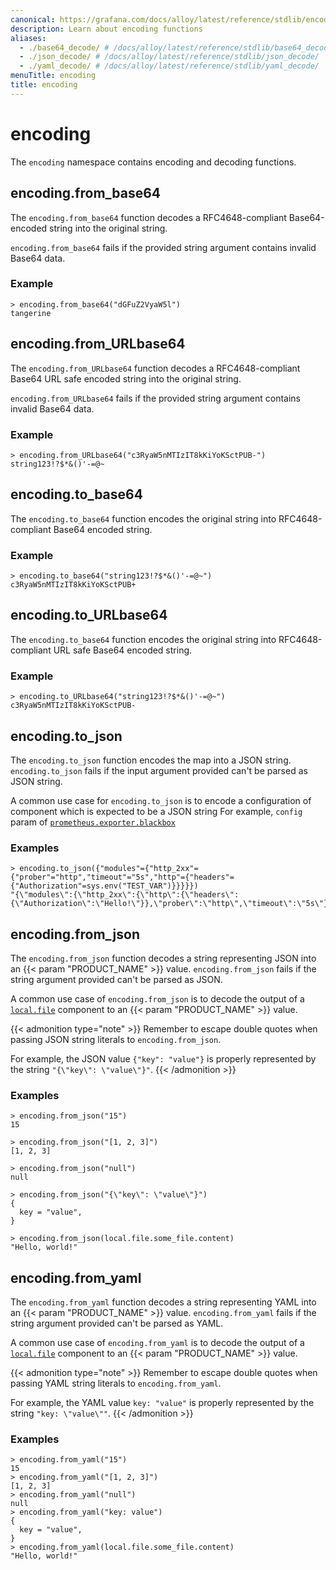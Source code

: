 ```yaml
---
canonical: https://grafana.com/docs/alloy/latest/reference/stdlib/encoding/
description: Learn about encoding functions
aliases:
  - ./base64_decode/ # /docs/alloy/latest/reference/stdlib/base64_decode/
  - ./json_decode/ # /docs/alloy/latest/reference/stdlib/json_decode/
  - ./yaml_decode/ # /docs/alloy/latest/reference/stdlib/yaml_decode/
menuTitle: encoding
title: encoding
---
```


# encoding

The `encoding` namespace contains encoding and decoding functions.

## encoding.from_base64

The `encoding.from_base64` function decodes a RFC4648-compliant Base64-encoded string into the original string.

`encoding.from_base64` fails if the provided string argument contains invalid Base64 data.

### Example

```text
> encoding.from_base64("dGFuZ2VyaW5l")
tangerine
```

## encoding.from_URLbase64

The `encoding.from_URLbase64` function decodes a RFC4648-compliant Base64 URL safe encoded string into the original string.

`encoding.from_URLbase64` fails if the provided string argument contains invalid Base64 data.

### Example

```
> encoding.from_URLbase64("c3RyaW5nMTIzIT8kKiYoKSctPUB-")
string123!?$*&()'-=@~
```

## encoding.to_base64

The `encoding.to_base64` function encodes the original string into RFC4648-compliant Base64 encoded string.

### Example

```
> encoding.to_base64("string123!?$*&()'-=@~")
c3RyaW5nMTIzIT8kKiYoKSctPUB+
```

## encoding.to_URLbase64

The `encoding.to_base64` function encodes the original string into RFC4648-compliant URL safe Base64 encoded string.

### Example

```
> encoding.to_URLbase64("string123!?$*&()'-=@~")
c3RyaW5nMTIzIT8kKiYoKSctPUB-
```

## encoding.to_json

The `encoding.to_json` function encodes the map into a JSON string.
`encoding.to_json` fails if the input argument provided can't be parsed as JSON string.

A common use case for `encoding.to_json` is to encode a configuration of component which is expected to be a JSON string
For example, `config` param of [`prometheus.exporter.blackbox`][]

### Examples

```alloy
> encoding.to_json({"modules"={"http_2xx"={"prober"="http","timeout"="5s","http"={"headers"={"Authorization"=sys.env("TEST_VAR")}}}}})
"{\"modules\":{\"http_2xx\":{\"http\":{\"headers\":{\"Authorization\":\"Hello!\"}},\"prober\":\"http\",\"timeout\":\"5s\"}}}"
```

## encoding.from_json

The `encoding.from_json` function decodes a string representing JSON into an {{< param "PRODUCT_NAME" >}} value.
`encoding.from_json` fails if the string argument provided can't be parsed as JSON.

A common use case of `encoding.from_json` is to decode the output of a [`local.file`][] component to an {{< param "PRODUCT_NAME" >}} value.

{{< admonition type="note" >}}
Remember to escape double quotes when passing JSON string literals to `encoding.from_json`.

For example, the JSON value `{"key": "value"}` is properly represented by the string `"{\"key\": \"value\"}"`.
{{< /admonition >}}

### Examples

```alloy
> encoding.from_json("15")
15

> encoding.from_json("[1, 2, 3]")
[1, 2, 3]

> encoding.from_json("null")
null

> encoding.from_json("{\"key\": \"value\"}")
{
  key = "value",
}

> encoding.from_json(local.file.some_file.content)
"Hello, world!"
```

## encoding.from_yaml

The `encoding.from_yaml` function decodes a string representing YAML into an {{< param "PRODUCT_NAME" >}} value.
`encoding.from_yaml` fails if the string argument provided can't be parsed as YAML.

A common use case of `encoding.from_yaml` is to decode the output of a [`local.file`][] component to an {{< param "PRODUCT_NAME" >}} value.

{{< admonition type="note" >}}
 Remember to escape double quotes when passing YAML string literals to `encoding.from_yaml`.

For example, the YAML value `key: "value"` is properly represented by the string `"key: \"value\""`.
{{< /admonition >}}

### Examples

```alloy
> encoding.from_yaml("15")
15
> encoding.from_yaml("[1, 2, 3]")
[1, 2, 3]
> encoding.from_yaml("null")
null
> encoding.from_yaml("key: value")
{
  key = "value",
}
> encoding.from_yaml(local.file.some_file.content)
"Hello, world!"
```

[`local.file`]: ../components/local/local.file/
[`prometheus.exporter.blackbox`]: ../components/prometheus/prometheus.exporter.blackbox
